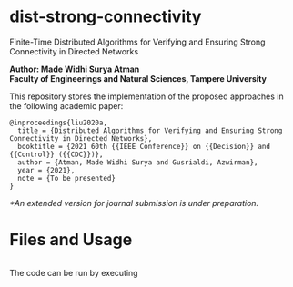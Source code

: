 # dist-strong-connectivity
Finite-Time Distributed Algorithms for Verifying and Ensuring Strong Connectivity in Directed Networks

**Author: Made Widhi Surya Atman  
Faculty of Engineerings and Natural Sciences, Tampere University**

This repository stores the implementation of the proposed approaches in the following academic paper:
```
@inproceedings{liu2020a,
  title = {Distributed Algorithms for Verifying and Ensuring Strong Connectivity in Directed Networks},
  booktitle = {2021 60th {{IEEE Conference}} on {{Decision}} and {{Control}} ({{CDC}})},
  author = {Atman, Made Widhi Surya and Gusrialdi, Azwirman},
  year = {2021},
  note = {To be presented}
}
```
_*An extended version for journal submission is under preparation._

# Files and Usage

```

```
The code can be run by executing 
